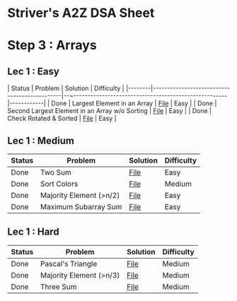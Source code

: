 # Striver's A2Z DSA Sheet

# Step 3 : Arrays
## Lec 1 : Easy
| Status |                     Problem                  |                       Solution                         | Difficulty |
|--------|----------------------------------------------|--~------------------------------------------------------|------------|
| Done | Largest Element in an Array                    | [File](03_Arrays/0_Easy/01_largest_ele.cpp)            |    Easy    |
| Done | Second Largest Element in an Array w/o Sorting | [File](03_Arrays/0_Easy/02_second_largest.cpp)         |    Easy    |
| Done | Check Rotated & Sorted                         | [File](03_Arrays/0_Easy/03_check_rotated_&_sorted.cpp) |    Easy    |
## Lec 1 : Medium
| Status | Problem                    |                    Solution                            | Difficulty |
|--------|----------------------------|--------------------------------------------------------|------------|
|  Done  | Two Sum                    | [File](03_Arrays/1_Medium/01_two_sum.cpp)              |    Easy    |
|  Done  | Sort Colors                | [File](03_Arrays/1_Medium/02_Sort_colors.cpp)          |   Medium   |
|  Done  | Majority Element (>n/2)    | [File](03_Arrays/1_Medium/03_Majority_Element.cpp)     |    Easy    |
|  Done  | Maximum Subarray Sum       | [File](03_Arrays/1_Medium/04_Kadanes_Algorithm.cpp)    |    Easy    |
## Lec 1 : Hard
| Status |           Problem           |                     Solution                    | Difficulty |
|--------|-----------------------------|-------------------------------------------------|------------|
|  Done  | Pascal's Triangle           | [File](03_Arrays/2_Hard/01_pascal_triangle.cpp) |   Medium   |
|  Done  | Majority Element (>n/3)     | [File](03_Arrays/2_Hard/02_majority_ele_2.cpp)  |   Medium   |
|  Done  | Three Sum                   | [File](03_Arrays/2_Hard/03_three_sum.cpp)       |   Medium   |